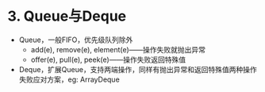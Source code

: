 # 3. Queue与Deque

* Queue，一般FIFO，优先级队列除外
  * add\(e\), remove\(e\), element\(e\)——操作失败就抛出异常
  * offer\(e\), pull\(e\), peek\(e\)——操作失败返回特殊值
* Deque，扩展Queue，支持两端操作，同样有抛出异常和返回特殊值两种操作失败应对方案，eg: ArrayDeque



